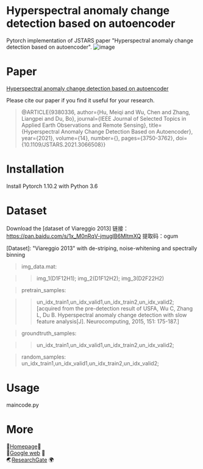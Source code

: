# Hyperspectral anomaly change detection based on autoencoder
Pytorch implementation of JSTARS paper "Hyperspectral anomaly change detection based on autoencoder".
![image](https://github.com/meiqihu/ACDA/blob/main/Figure_ACDA.png)
# Paper
[Hyperspectral anomaly change detection based on autoencoder](https://ieeexplore.ieee.org/document/9380336)

Please cite our paper if you find it useful for your research.

>@ARTICLE{9380336,
  author={Hu, Meiqi and Wu, Chen and Zhang, Liangpei and Du, Bo},
  journal={IEEE Journal of Selected Topics in Applied Earth Observations and Remote Sensing}, 
  title={Hyperspectral Anomaly Change Detection Based on Autoencoder}, 
  year={2021},
  volume={14},
  number={},
  pages={3750-3762},
  doi={10.1109/JSTARS.2021.3066508}}

# Installation
Install Pytorch 1.10.2 with Python 3.6
# Dataset
Download the [dataset of Viareggio 2013]
链接：https://pan.baidu.com/s/1x_M0nRqV-jmugIB6MltmXQ 
提取码：ogum

[Dataset]: "Viareggio 2013" with de-striping, noise-whitening and spectrally binning

>img_data.mat:  

>>img_1(D1F12H1);   img_2(D1F12H2);    img_3(D2F22H2)

>pretrain_samples:     

>>un_idx_train1,un_idx_valid1,un_idx_train2,un_idx_valid2;  [acquired from the pre-detection result of USFA, Wu C, Zhang L, Du B. Hyperspectral anomaly change detection with slow feature analysis[J]. Neurocomputing, 2015, 151: 175-187.]

>groundtruth_samples:  

>>un_idx_train1,un_idx_valid1,un_idx_train2,un_idx_valid2;

>random_samples:     un_idx_train1,un_idx_valid1,un_idx_train2,un_idx_valid2;
# Usage
maincode.py

# More
🌷[Homepage](https://meiqihu.github.io/)🌷  </br>
🔴[Google web](https://scholar.google.com.hk/citations?hl=zh-CN&user=jxyAHdkAAAAJ) 🔴 </br>
🌏[ResearchGate](https://www.researchgate.net/profile/Humeiqi-humeiqi) 🌍





